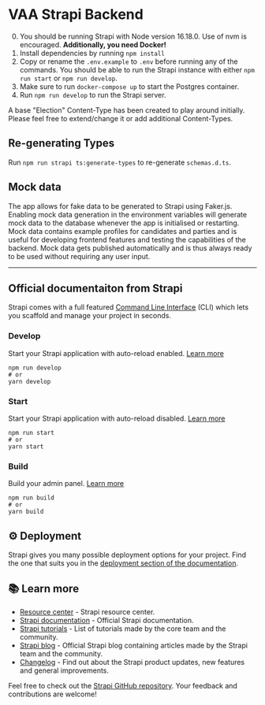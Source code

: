 # VAA Strapi Backend

0. You should be running Strapi with Node version 16.18.0. Use of nvm is encouraged. **Additionally, you need Docker!**
1. Install dependencies by running `npm install`
2. Copy or rename the `.env.example` to `.env` before running any of the commands. You should be able to run the Strapi instance with either `npm run start` or `npm run develop`.
3. Make sure to run `docker-compose up` to start the Postgres container.
4. Run `npm run develop` to run the Strapi server.

A base "Election" Content-Type has been created to play around initially. Please feel free to extend/change it or add additional
Content-Types.

## Re-generating Types

Run `npm run strapi ts:generate-types` to re-generate `schemas.d.ts`.

## Mock data

The app allows for fake data to be generated to Strapi using Faker.js. Enabling mock data generation in the environment variables will generate mock data
to the database whenever the app is initialised or restarting. Mock data contains example profiles for candidates and parties and is useful for developing frontend features
and testing the capabilities of the backend. Mock data gets published automatically and is thus always ready to be used without requiring any user input.

---

## Official documentaiton from Strapi

Strapi comes with a full featured [Command Line Interface](https://docs.strapi.io/developer-docs/latest/developer-resources/cli/CLI.html) (CLI) which lets you scaffold and manage your project in seconds.

### Develop

Start your Strapi application with auto-reload enabled. [Learn more](https://docs.strapi.io/developer-docs/latest/developer-resources/cli/CLI.html#strapi-develop)

```
npm run develop
# or
yarn develop
```

### Start

Start your Strapi application with auto-reload disabled. [Learn more](https://docs.strapi.io/developer-docs/latest/developer-resources/cli/CLI.html#strapi-start)

```
npm run start
# or
yarn start
```

### Build

Build your admin panel. [Learn more](https://docs.strapi.io/developer-docs/latest/developer-resources/cli/CLI.html#strapi-build)

```
npm run build
# or
yarn build
```

## ⚙️ Deployment

Strapi gives you many possible deployment options for your project. Find the one that suits you in the [deployment section of the documentation](https://docs.strapi.io/developer-docs/latest/setup-deployment-guides/deployment.html).

## 📚 Learn more

- [Resource center](https://strapi.io/resource-center) - Strapi resource center.
- [Strapi documentation](https://docs.strapi.io) - Official Strapi documentation.
- [Strapi tutorials](https://strapi.io/tutorials) - List of tutorials made by the core team and the community.
- [Strapi blog](https://docs.strapi.io) - Official Strapi blog containing articles made by the Strapi team and the community.
- [Changelog](https://strapi.io/changelog) - Find out about the Strapi product updates, new features and general improvements.

Feel free to check out the [Strapi GitHub repository](https://github.com/strapi/strapi). Your feedback and contributions are welcome!
